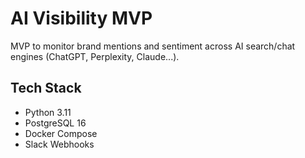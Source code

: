# AI Visibility MVP

MVP to monitor brand mentions and sentiment across AI search/chat engines (ChatGPT, Perplexity, Claude...).

## Tech Stack

- Python 3.11
- PostgreSQL 16
- Docker Compose
- Slack Webhooks

